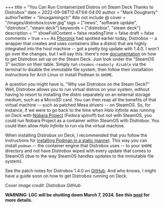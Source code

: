+++
title = "You Can Run Containerized Distros on Steam Deck Thanks to Distrobox"
date = 2022-09-08T12:47:04-04:00
author = "Mark Dougherty"
authorTwitter = "linuxgamingctr" #do not include @
cover = "/images/distrobox/cover.jpg"
tags = ["news", "software update", "distrobox", "steam deck"]
keywords = ["distrobox", "steam deck"]
description = ""
showFullContent = false
readingTime = false
draft = false
comments = true
+++
As [Phoronix](https://www.phoronix.com/news/Distrobox-1.4-Released) had spotted earlier today, Distrobox -- a wrapper that creates and uses containers (like a distro) that are highly integrated into the host machine -- got a pretty big update with 1.4.0. I won't go over the changes, but I will say this: there's now [documentation](https://github.com/89luca89/distrobox/blob/main/docs/compatibility.md#host-distros) on how to get Distrobox set up on the Steam Deck. Just look under the "SteamOS 3" section on their table. Simply run `steamos-readonly disable` via the terminal to disable the immutable file system, then follow their installation instructions for Arch Linux or install Podman to `$HOME`.

A question you might have is, "Why use Distrobox on the Steam Deck?" Well, Distrobox allows you to run virtual distros on your system, without having to resort to installing the distro separately on an external storage medium, such as a MicroSD card. You can then reap all the benefits of that virtual machine -- such as patched Mesa drivers -- on SteamOS. So, for instance, if we were to go back to the time when *Halo Infinite* was running on Deck with [Nobara Project](https://linuxgamingcentral.com/posts/nobara-project/) (Fedora spinoff) but *not* with SteamOS, you could run Nobara Project as a container within SteamOS with Distrobox. You could then allow *Halo Infinite* to run via the virtual machine.

When installing Distrobox on Deck, I recommended that you follow the instructions for [installing Podman in a static manner](https://github.com/89luca89/distrobox/blob/main/docs/compatibility.md#install-podman-in-a-static-manner). This way you can install `podman` -- the container engine that Distrobox uses -- to your `$HOME` directory and not have Distrobox wiped with every update that comes to SteamOS (due to the way SteamOS handles updates to the immutable file system).

See the patch notes for Distrobox 1.4.0 on [GitHub](https://github.com/89luca89/distrobox/releases/tag/1.4.0). And who knows, I might have a guide soon on how to get Distrobox running on Deck.

*Cover image credit: Distrobox GitHub*

**WARNING: LGC will be shutting down March 7, 2024. See this [post](https://linuxgamingcentral.com/posts/the-end-of-lgc/) for more details.**
